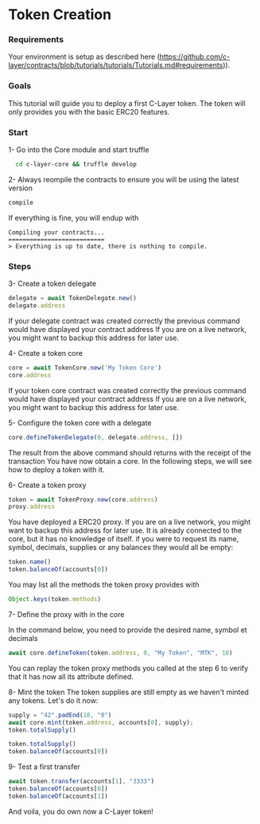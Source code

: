 
# Token Creation

### Requirements

Your environment is setup as described here (https://github.com/c-layer/contracts/blob/tutorials/tutorials/Tutorials.md#requirements)).

### Goals

This tutorial will guide you to deploy a first C-Layer token.
The token will only provides you with the basic ERC20 features.

### Start

1- Go into the Core module and start truffle
```bash
  cd c-layer-core && truffle develop
```

2- Always reompile the contracts to ensure you will be using the latest version
```javascript
compile
```

If everything is fine, you will endup with
```
Compiling your contracts...
===========================
> Everything is up to date, there is nothing to compile.
```

### Steps


3- Create a token delegate
```javascript
delegate = await TokenDelegate.new()
delegate.address
```

If your delegate contract was created correctly the previous command would have displayed your contract address
If you are on a live network, you might want to backup this address for later use.

4- Create a token core
```javascript
core = await TokenCore.new('My Token Core')
core.address
```

If your token core contract was created correctly the previous command would have displayed your contract address
If you are on a live network, you might want to backup this address for later use.

5- Configure the token core with a delegate
```javascript
core.defineTokenDelegate(0, delegate.address, [])
```

The result from the above command should returns with the receipt of the transaction
You have now obtain a core. In the following steps, we will see how to deploy a token with it.

6- Create a token proxy
```javascript
token = await TokenProxy.new(core.address)
proxy.address
```

You have deployed a ERC20 proxy.
If you are on a live network, you might want to backup this address for later use.
It is already connected to the core, but it has no knowledge of itself.
if you were to request its name, symbol, decimals, supplies or any balances they would all be empty:
```javascript
token.name()
token.balanceOf(accounts[0])
```

You may list all the methods the token proxy provides with 
```javascript
Object.keys(token.methods)
```

7- Define the proxy with in the core

In the command below, you need to provide the desired name, symbol et decimals
``` javascript
await core.defineToken(token.address, 0, "My Token", "MTK", 18)
```

You can replay the token proxy methods you called at the step 6 to verify that it has now all its attribute defined.

8- Mint the token
The token supplies are still empty as we haven't minted any tokens.
Let's do it now:
``` javascript
supply = "42".padEnd(18, "0")
await core.mint(token.address, accounts[0], supply);
token.totalSupply()
```

``` javascript
token.totalSupply()
token.balanceOf(accounts[0])
```

9- Test a first transfer

``` javascript
await token.transfer(accounts[1], "3333")
token.balanceOf(accounts[0])
token.balanceOf(accounts[1])
```

And voila, you do own now a C-Layer token!

